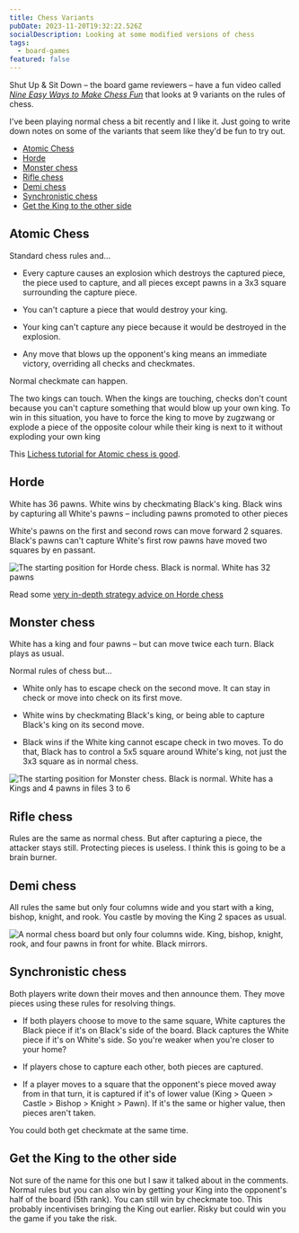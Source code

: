 ```yaml
---
title: Chess Variants
pubDate: 2023-11-20T19:32:22.526Z
socialDescription: Looking at some modified versions of chess
tags:
  - board-games
featured: false
---
```


Shut Up & Sit Down – the board game reviewers – have a fun video called [_Nine Easy Ways to Make Chess Fun_](https://www.youtube.com/watch?v=8yrfLDsEcQ4) that looks at 9 variants on the rules of chess.

I've been playing normal chess a bit recently and I like it. Just going to write down notes on some of the variants that seem like they'd be fun to try out.

- [Atomic Chess](#atomic-chess)
- [Horde](#horde)
- [Monster chess](#monster-chess)
- [Rifle chess](#rifle-chess)
- [Demi chess](#demi-chess)
- [Synchronistic chess](#synchronistic-chess)
- [Get the King to the other side](#get-the-king-to-the-other-side)

## Atomic Chess

Standard chess rules and…

- Every capture causes an explosion which destroys the captured piece, the piece used to capture, and all pieces except pawns in a 3x3 square surrounding the capture piece.

- You can't capture a piece that would destroy your king.
- Your king can't capture any piece because it would be destroyed in the explosion.
- Any move that blows up the opponent's king means an immediate victory, overriding all checks and checkmates.

Normal checkmate can happen.

The two kings can touch. When the kings are touching, checks don't count because you can't capture something that would blow up your own king. To win in this situation, you have to force the king to move by zugzwang or explode a piece of the opposite colour while their king is next to it without exploding your own king

This [Lichess tutorial for Atomic chess is good](https://lichess.org/study/uf9GpQyI).

## Horde

White has 36 pawns. White wins by checkmating Black's king. Black wins by capturing all White's pawns – including pawns promoted to other pieces

White's pawns on the first and second rows can move forward 2 squares. Black's pawns can't capture White's first row pawns have moved two squares by en passant.

![The starting position for Horde chess. Black is normal. White has 32 pawns](@/images/horde-chess.jpeg)

Read some [very in-depth strategy advice on Horde chess](https://docs.google.com/document/d/136BCRPzm1QH_OBK3qjKwlmK3MIji7ZmLZPMYgDpmOCU)

## Monster chess

White has a king and four pawns – but can move twice each turn. Black plays as usual.

Normal rules of chess but…

- White only has to escape check on the second move. It can stay in check or move into check on its first move.

- White wins by checkmating Black's king, or being able to capture Black's king on its second move.

- Black wins if the White king cannot escape check in two moves. To do that, Black has to control a 5x5 square around White's king, not just the 3x3 square as in normal chess.

![The starting position for Monster chess. Black is normal. White has a Kings and 4 pawns in files 3 to 6](@/images/monster-chess.png)

## Rifle chess

Rules are the same as normal chess. But after capturing a piece, the attacker stays still. Protecting pieces is useless. I think this is going to be a brain burner.

## Demi chess

All rules the same but only four columns wide and you start with a king, bishop, knight, and rook. You castle by moving the King 2 spaces as usual.

![A normal chess board but only four columns wide. King, bishop, knight, rook, and four pawns in front for white. Black mirrors.](@/images/demi-chess.png)

## Synchronistic chess

Both players write down their moves and then announce them. They move pieces using these rules for resolving things.

- If both players choose to move to the same square, White captures the Black piece if it's on Black's side of the board. Black captures the White piece if it's on White's side. So you're weaker when you're closer to your home?

- If players chose to capture each other, both pieces are captured.

- If a player moves to a square that the opponent's piece moved away from in that turn, it is captured if it's of lower value (King > Queen > Castle > Bishop > Knight > Pawn). If it's the same or higher value, then pieces aren't taken.

You could both get checkmate at the same time.

## Get the King to the other side

Not sure of the name for this one but I saw it talked about in the comments. Normal rules but you can also win by getting your King into the opponent's half of the board (5th rank). You can still win by checkmate too. This probably incentivises bringing the King out earlier. Risky but could win you the game if you take the risk.
